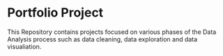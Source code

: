# Portfolio Project

This Repository contains projects focused on various phases of the Data Analysis process such as data cleaning, data exploration and data visualiation.


